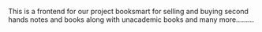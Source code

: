 This is a frontend for our project booksmart for selling and buying second hands notes and books along with unacademic books and many more.........
